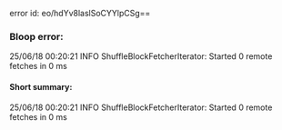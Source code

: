 error id: eo/hdYv8laslSoCYYlpCSg==
### Bloop error:

25/06/18 00:20:21 INFO ShuffleBlockFetcherIterator: Started 0 remote fetches in 0 ms
#### Short summary: 

25/06/18 00:20:21 INFO ShuffleBlockFetcherIterator: Started 0 remote fetches in 0 ms